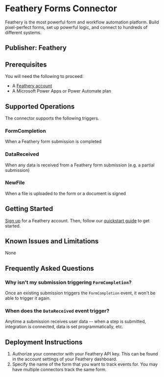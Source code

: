 # Feathery Forms Connector
Feathery is the most powerful form and workflow automation platform. Build pixel-perfect forms, set up powerful logic, and connect to hundreds of different systems.

## Publisher: Feathery

## Prerequisites
You will need the following to proceed:
* A [Feathery account](https://feathery.io)
* A Microsoft Power Apps or Power Automate plan

## Supported Operations
The connector supports the following triggers.

### FormCompletion
When a Feathery form submission is completed

### DataReceived
When any data is received from a Feathery form submission (e.g. a partial submission)

### NewFile
When a file is uploaded to the form or a document is signed

## Getting Started
[Sign up](https://app.feathery.io) for a Feathery account. Then, 
follow our [quickstart guide](https://docs.feathery.io/platform/quickstart) to get started.

## Known Issues and Limitations
None

## Frequently Asked Questions
### Why isn't my submission triggering `FormCompletion`?
Once an existing submission triggers the `FormCompletion` event, it won't be able to trigger it again.

### When does the `DataReceived` event trigger?
Anytime a submission receives user data -- when a step is submitted, integration is connected, data is set programmatically, etc.

## Deployment Instructions
1. Authorize your connector with your Feathery API key. This can be found in the account settings of your Feathery dashboard. 
2. Specify the name of the form that you want to track events for. You may have multiple connectors track the same form.
